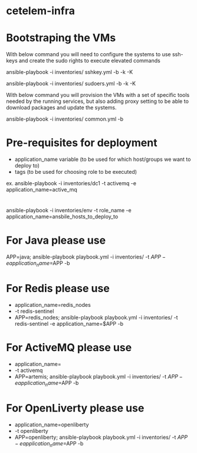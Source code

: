 # cetelem-infra
# Bootstraping the VMs
With below command you will need to configure the systems to use ssh-keys and create the sudo rights to execute elevated commands

ansible-playbook -i inventories/<ENV> sshkey.yml -b -k -K

ansible-playbook -i inventories/<ENV> sudoers.yml -b -k -K

With below command you will provision the VMs with a set of specific tools needed by the running services, but also adding proxy setting to be able to download packages and update the systems.

ansible-playbook -i inventories/<ENV> common.yml -b

# Pre-requisites for deployment
- application_name variable (to be used for which host/groups we want to deploy to)
- tags (to be used for choosing role to be executed)

ex.
ansible-playbook -i inventories/dc1 -t activemq -e application_name=active_mq 
#
ansible-playbook -i inventories/env -t role_name -e application_name=ansbile_hosts_to_deploy_to

# For Java please use
APP=java; ansible-playbook playbook.yml -i inventories/<ENV> -t $APP -e application_name=$APP -b

# For Redis please use
- application_name=redis_nodes
- -t redis-sentinel
- APP=redis_nodes; ansible-playbook playbook.yml -i inventories/<ENV> -t redis-sentinel -e application_name=$APP -b

# For ActiveMQ please use
- application_name=
- -t activemq
- APP=artemis; ansible-playbook playbook.yml -i inventories/<ENV> -t $APP -e application_name=$APP -b

# For OpenLiverty please use
- application_name=openliberty
- -t openliberty
- APP=openliberty; ansible-playbook playbook.yml -i inventories/<ENV> -t $APP -e application_name=$APP -b

